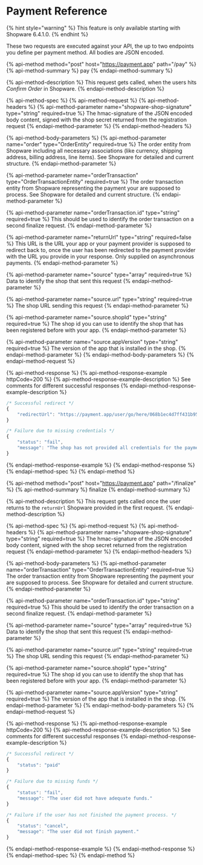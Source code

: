 # Payment Reference

{% hint style="warning" %}
This feature is only available starting with Shopware 6.4.1.0.
{% endhint %}

These two requests are executed against your API, the up to two endpoints you define per payment method. All bodies are JSON encoded.

<!-- markdown-link-check-disable-next-line -->
{% api-method method="post" host="https://payment.app" path="/pay" %}
{% api-method-summary %}
pay
{% endapi-method-summary %}

{% api-method-description %}
This request gets called, when the users hits _Confirm Order_ in Shopware.
{% endapi-method-description %}

{% api-method-spec %}
{% api-method-request %}
{% api-method-headers %}
{% api-method-parameter name="shopware-shop-signature" type="string" required=true %}
The hmac-signature of the JSON encoded body content, signed with the shop secret returned from the registration request
{% endapi-method-parameter %}
{% endapi-method-headers %}

{% api-method-body-parameters %}
{% api-method-parameter name="order" type="OrderEntity" required=true %}
The order entity from Shopware including all necessary associations (like currency, shipping address, billing address, line items). See Shopware for detailed and current structure.
{% endapi-method-parameter %}

{% api-method-parameter name="orderTransaction" type="OrderTransactionEntity" required=true %}
The order transaction entity from Shopware representing the payment your are supposed to process. See Shopware for detailed and current structure.
{% endapi-method-parameter %}

{% api-method-parameter name="orderTransaction.id" type="string" required=true %}
This should be used to identify the order transaction on a second finalize request.
{% endapi-method-parameter %}

{% api-method-parameter name="returnUrl" type="string" required=false %}
This URL is the URL your app or your payment provider is supposed to redirect back to, once the user has been redirected to the payment provider with the URL you provide in your response. Only supplied on asynchronous payments.
{% endapi-method-parameter %}

{% api-method-parameter name="source" type="array" required=true %}
Data to identify the shop that sent this request
{% endapi-method-parameter %}

{% api-method-parameter name="source.url" type="string" required=true %}
The shop URL sending this request
{% endapi-method-parameter %}

{% api-method-parameter name="source.shopId" type="string" required=true %}
The shop id you can use to identify the shop that has been registered before with your app.
{% endapi-method-parameter %}

{% api-method-parameter name="source.appVersion" type="string" required=true %}
The version of the app that is installed in the shop.
{% endapi-method-parameter %}
{% endapi-method-body-parameters %}
{% endapi-method-request %}

{% api-method-response %}
{% api-method-response-example httpCode=200 %}
{% api-method-response-example-description %}
See comments for different successful responses
{% endapi-method-response-example-description %}

```javascript
/* Successful redirect */
{
    "redirectUrl": "https://payment.app/user/go/here/068b1ec4d7ff431b95d3b7431cc725aa/"
}

/* Failure due to missing credentials */
{
    "status": "fail",
    "message": "The shop has not provided all credentials for the payment provider."
}
```

{% endapi-method-response-example %}
{% endapi-method-response %}
{% endapi-method-spec %}
{% endapi-method %}



<!-- markdown-link-check-disable-next-line -->
{% api-method method="post" host="https://payment.app" path="/finalize" %}
{% api-method-summary %}
finalize
{% endapi-method-summary %}

{% api-method-description %}
This request gets called once the user returns to the `returnUrl` Shopware provided in the first request.
{% endapi-method-description %}

{% api-method-spec %}
{% api-method-request %}
{% api-method-headers %}
{% api-method-parameter name="shopware-shop-signature" type="string" required=true %}
The hmac-signature of the JSON encoded body content, signed with the shop secret returned from the registration request
{% endapi-method-parameter %}
{% endapi-method-headers %}

{% api-method-body-parameters %}
{% api-method-parameter name="orderTransaction" type="OrderTransactionEntity" required=true %}
The order transaction entity from Shopware representing the payment your are supposed to process. See Shopware for detailed and current structure.
{% endapi-method-parameter %}

{% api-method-parameter name="orderTransaction.id" type="string" required=true %}
This should be used to identify the order transaction on a second finalize request.
{% endapi-method-parameter %}

{% api-method-parameter name="source" type="array" required=true %}
Data to identify the shop that sent this request
{% endapi-method-parameter %}

{% api-method-parameter name="source.url" type="string" required=true %}
The shop URL sending this request
{% endapi-method-parameter %}

{% api-method-parameter name="source.shopId" type="string" required=true %}
The shop id you can use to identify the shop that has been registered before with your app.
{% endapi-method-parameter %}

{% api-method-parameter name="source.appVersion" type="string" required=true %}
The version of the app that is installed in the shop.
{% endapi-method-parameter %}
{% endapi-method-body-parameters %}
{% endapi-method-request %}

{% api-method-response %}
{% api-method-response-example httpCode=200 %}
{% api-method-response-example-description %}
See comments for different successful responses
{% endapi-method-response-example-description %}

```javascript
/* Successful redirect */
{
    "status": "paid"
}

/* Failure due to missing funds */
{
    "status": "fail",
    "message": "The user did not have adequate funds."
}

/* Failure if the user has not finished the payment process. */
{
    "status": "cancel",
    "message": "The user did not finish payment."
}
```

{% endapi-method-response-example %}
{% endapi-method-response %}
{% endapi-method-spec %}
{% endapi-method %}
